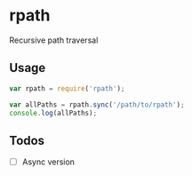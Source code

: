 # rpath

Recursive path traversal

## Usage

```js
var rpath = require('rpath');

var allPaths = rpath.sync('/path/to/rpath');
console.log(allPaths);
```

## Todos

- [ ] Async version
